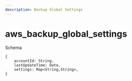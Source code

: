 ```yaml
---
description: Backup Global Settings
---
```


# aws_backup_global_settings

Schema
```
{
	accountId: String,
	lastUpdateTime: Date,
	settings: Map<String,String>,
}
```
